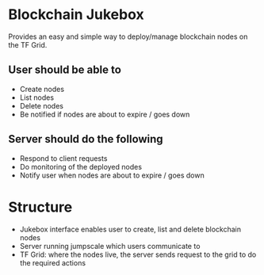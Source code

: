 # Blockchain Jukebox
Provides an easy and simple way to deploy/manage blockchain nodes on the TF Grid.
## User should be able to 
  - Create nodes
  - List nodes
  - Delete nodes
  - Be notified if nodes are about to expire / goes down
## Server should do the following
  - Respond to client requests
  - Do monitoring of the deployed nodes
  - Notify user when nodes are about to expire / goes down
# Structure
- Jukebox interface enables user to create, list and delete blockchain nodes
- Server running jumpscale which users communicate to
- TF Grid: where the nodes live, the server sends request to the grid to do the required actions
